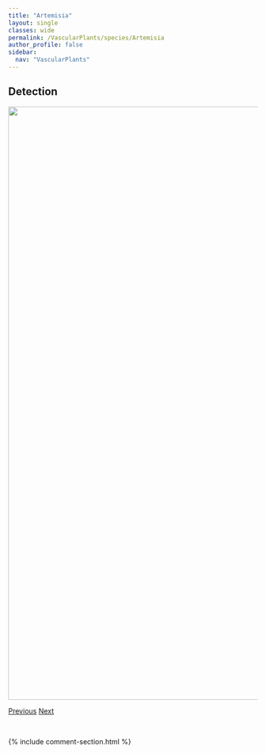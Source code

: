 ```yaml
---
title: "Artemisia"
layout: single
classes: wide
permalink: /VascularPlants/species/Artemisia
author_profile: false
sidebar:
  nav: "VascularPlants"
---
```


<h2>Detection</h2>

<a href="https://drive.google.com/uc?export=view&id=1cWTM9-2r76KxV_qSLHew2oXM5I738I6u">
<img src="https://drive.google.com/uc?export=view&id=1cWTM9-2r76KxV_qSLHew2oXM5I738I6u" height = "1200" width = "800">
</a>


<a href="/DevelopmentWebsite/VascularPlants/species/ArnicaSororia" class="pagination--pager" title="Arnica sororia">Previous</a> <a href="/DevelopmentWebsite/VascularPlants/species/ArtemisiaAbsinthium" class="pagination--pager" title="Absinthe Wormwood">Next</a>

<p>&nbsp;</p>

{% include comment-section.html %}
